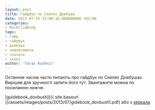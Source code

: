 ```yaml
---
layout: post
title: Гайдбук по Скелях Довбуша
date: 2013-07-25 23:00:18.000000000 +03:00
categories:
- RockClimbing
tags:
- гайд
- гайдбук
- довбуша
- завантажити
- скачати
- скелі
author: 'Taras Kushnir'
---
```


Останнім часом часто питають про гайдбук по Скелях Довбушах. Вирішив для зручності залити його тут. Звантажити можна по посиланню нижче.

[guidebook_dovbush]({{ site.baseurl }}/assets/images/posts/2013/07/gidebook_dovbush1.pdf) або з <a title="Гайдбук по Скелях Довбуша" href="http://ge.tt/6luM5rm/v/0" target="_blank">зеркала</a>
